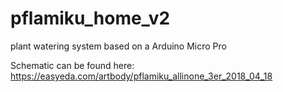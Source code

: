 # pflamiku_home_v2
plant watering system based on a Arduino Micro Pro

Schematic can be found here:
https://easyeda.com/artbody/pflamiku_allinone_3er_2018_04_18
